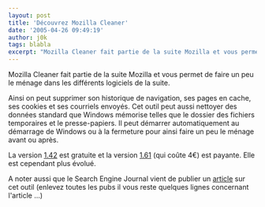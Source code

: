 ```yaml
---
layout: post
title: 'Découvrez Mozilla Cleaner'
date: '2005-04-26 09:49:19'
author: j0k
tags: blabla
excerpt: "Mozilla Cleaner fait partie de la suite Mozilla et vous permet de faire un peu le ménage dans les différents logiciels de la suite.     \nAinsi on peut supprimer son historique de navigation, ses pages en cache, ses cookies et ses courriels envoyés. Cet outil peut aussi nettoyer des données standard que Windows mémorise telles que le dossier des fichiers      …"
---
```


Mozilla Cleaner fait partie de la suite Mozilla et vous permet de faire un peu le ménage dans les différents logiciels de la suite.

Ainsi on peut supprimer son historique de navigation, ses pages en cache, ses cookies et ses courriels envoyés. Cet outil peut aussi nettoyer des données standard que Windows mémorise telles que le dossier des fichiers temporaires et le presse-papiers. Il peut démarrer automatiquement au démarrage de Windows ou à la fermeture pour ainsi faire un peu le ménage avant ou après.

La version [1.42](http://downloads.theregister.co.uk/Windows/Utilities/Uninstallers-Cleaners/mozilla_cleaner.html) est gratuite et la version [1.61](http://mozillacleaner.co.uk/) (qui coûte 4€) est payante. Elle est cependant plus évolué.

A noter aussi que le Search Engine Journal vient de publier un [article](http://www.searchenginejournal.com/index.php?p=1617) sur cet outil (enlevez toutes les pubs il vous reste quelques lignes concernant l'article ...)
